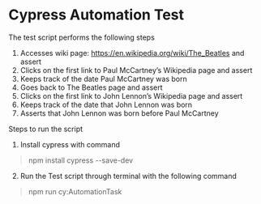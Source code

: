 # Cypress Automation Test 

The test script performs the following steps
1.	Accesses wiki page: https://en.wikipedia.org/wiki/The_Beatles and assert
2.	Clicks on the first link to Paul McCartney’s Wikipedia page and assert
3.	Keeps track of the date Paul McCartney was born
4. 	Goes back to The Beatles page and assert
5.	Clicks on the first link to John Lennon’s Wikipedia page and assert
6.	Keeps track of the date that John Lennon was born
7.	Asserts that John Lennon was born before Paul McCartney

Steps to run the script

1. Install cypress with command
  
  > npm install cypress --save-dev
  
2. Run the Test script through terminal with the following command

  > npm run cy:AutomationTask
